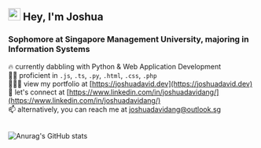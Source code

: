 ## <img src="https://media.giphy.com/media/hvRJCLFzcasrR4ia7z/giphy.gif" width="25"> Hey, I'm Joshua

### Sophomore at Singapore Management University, majoring in Information Systems

🔥 currently dabbling with Python & Web Application Development <br>
✍🏻 proficient in `.js`, `.ts`, `.py`, `.html`, `.css`, `.php` <br>
👨🏻‍💻 view my portfolio at [https://joshuadavid.dev](https://joshuadavid.dev) <br>
💬 let's connect at [https://www.linkedin.com/in/joshuadavidang/](https://www.linkedin.com/in/joshuadavidang/) <br>
📫 alternatively, you can reach me at joshuadavidang@outlook.sg
<br>
<br>

![Anurag's GitHub stats](https://github-readme-stats.vercel.app/api?username=joshuadavidang&rank_icon=github&show_icons=true)
